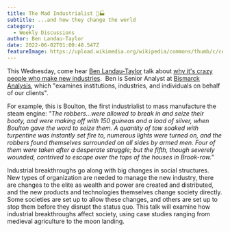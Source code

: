 ```yaml
---
title: The Mad Industrialist 🤪🏭
subtitle: ...and how they change the world
category:
  - Weekly Discussions
author: Ben Landau-Taylor
date: 2022-06-02T01:00:48.547Z
featureImage: https://upload.wikimedia.org/wikipedia/commons/thumb/c/ce/JamesWattEngine.jpg/1024px-JamesWattEngine.jpg
---
```

This Wednesday, come hear [Ben Landau-Taylor](https://benlandautaylor.com/ "https\://benlandautaylor.com/") talk about [why it's crazy people who make new industries](https://palladiummag.com/2021/02/02/new-industries-come-from-crazy-people/ "https\://palladiummag.com/2021/02/02/new-industries-come-from-crazy-people/").  Ben is Senior Analyst at [Bismarck Analysis](https://www.bismarckanalysis.com/#/ "https\://www.bismarckanalysis.com/#/"), which "examines institutions, industries, and individuals on behalf of our clients".

For example, this is Boulton, the first industrialist to mass manufacture the steam engine: *"The robbers…were allowed to break in and seize their booty, and were making off with 150 guineas and a load of silver, when Boulton gave the word to seize them. A quantity of tow soaked with turpentine was instantly set fire to, numerous lights were turned on, and the robbers found themselves surrounded on all sides by armed men. Four of them were taken after a desperate struggle; but the fifth, though severely wounded, contrived to escape over the tops of the houses in Brook-row."*

Industrial breakthroughs go along with big changes in social structures. New types of organization are needed to manage the new industry, there are changes to the elite as wealth and power are created and distributed, and the new products and technologies themselves change society directly. Some societies are set up to allow these changes, and others are set up to stop them before they disrupt the status quo. This talk will examine how industrial breakthroughs affect society, using case studies ranging from medieval agriculture to the moon landing.